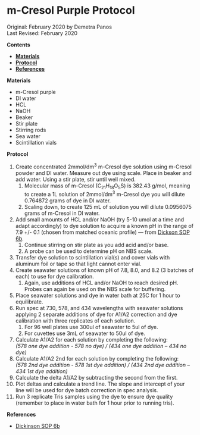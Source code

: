 # m-Cresol Purple Protocol

Original: February 2020 by Demetra Panos  
Last Revised: February 2020


**Contents**
* [**Materials**](#Materials)  
* [**Protocol**](#Protocol)
* [**References**](#References)

<a name="Materials"></a> **Materials**
* m-Cresol purple
* DI water
* HCL
* NaOH
* Beaker
* Stir plate
* Stirring rods
* Sea water
* Scintillation vials
 
<a name="Protocol"></a> **Protocol**

1. Create concentrated 2mmol/dm<sup>3</sup> m-Cresol dye solution using m-Cresol powder and DI water. Measure out dye using scale. Place in beaker and add water. Using a stir plate, stir until well mixed.
    1. Molecular mass of m-Cresol (C<sub>21</sub>H<sub>18</sub>O<sub>5</sub>S) is 382.43 g/mol, meaning to create a 1L solution of 2mmol/dm<sup>3</sup> m-Cresol dye you will dilute 0.764872 grams of dye in DI water.
    1. Scaling down, to create 125 mL of solution you will dilute 0.0956075 grams of m-Cresol in DI water. 
1. Add small amounts of HCL and/or NaOH (try 5-10 umol at a time and adapt accordingly) to dye solution to acquire a known pH in the range of 7.9 +/- 0.1 (chosen from matched oceanic profile) — from [Dickson SOP 6b](Spectrophotometer_Protocols/Dickinson_SOP_6b.pdf).  
    1. Continue stirring on stir plate as you add acid and/or base.  
    1. A probe can be used to determine pH on NBS scale.
1. Transfer dye solution to scintillation vial(s) and cover vials with aluminum foil or tape so that light cannot enter vial.
1. Create seawater solutions of known pH of 7.8, 8.0, and 8.2 (3 batches of each) to use for dye calibration.  
    1. Again, use additions of HCL and/or NaOH to reach desired pH. Probes can again be used on the NBS scale for buffering.
1. Place seawater solutions and dye in water bath at 25C for 1 hour to equilibrate.
1. Run spec at 730, 578, and 434 wavelengths with seawater solutions applying 2 separate additions of dye for A1/A2 correction and dye calibration with three replicates of each solution.
    1. For 96 well plates use 300ul of seawater to 5ul of dye.
    1. For cuvettes use 3mL of seawater to 50ul of dye.
1. Calculate A1/A2 for each solution by completing the following:  
*(578 one dye addition - 578 no dye) / (434 one dye addition – 434 no dye)*
1. Calculate A1/A2 2nd for each solution by completing the following:  
*(578 2nd dye addition - 578 1st dye addition) / (434 2nd dye addition – 434 1st dye addition)*
1. Calculate the delta A1/A2 by subtracting the second from the first.
1. Plot deltas and calculate a trend line. The slope and intercept of your line will be used for dye batch correction in spec analysis.
1. Run 3 replicate Tris samples using the dye to ensure dye quality (remember to place in water bath for 1 hour prior to running tris).
    
<a name="References"></a> **References**

* [Dickinson SOP 6b](Dickinson_SOP_6b.pdf)
